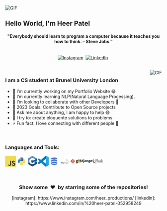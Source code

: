 <img align="center" height="300px" width="1000" alt="GIF" src="https://64.media.tumblr.com/ba114d240ed9d19e927a725cc599b038/tumblr_o8t738VrFU1u77u56o1_1280.gifv"/>
<h2> Hello World, I'm Heer Patel  <img src="https://camo.githubusercontent.com/7850cb8b5dc7e89cc52a6146819da5d6d22148e3aaeee7678f6229a53252e6db/68747470733a2f2f692e70696e696d672e636f6d2f6f726967696e616c732f32342f38652f34372f32343865343761383438646135396437336264316235386233346236356137632e676966" width="28px" alt></h2>

<p>
  <h4 align="center"><b>"Everybody should learn to program a computer because it teaches you how to think. – Steve Jobs
"</b></h4>
</p>

<p align="center">
<br>
<a href="https://www.instagram.com/heer_productions/"><img src="https://img.shields.io/badge/instagram-%23E4405F.svg?&style=for-the-badge&logo=instagram&logoColor=white" alt="Instagram" /></a>&nbsp;
<a href="https://www.linkedin.com/in/heer-patel-052958249/"><img src="https://img.shields.io/badge/linkedin-%230077B5.svg?&style=for-the-badge&logo=linkedin&logoColor=white" alt="LinkedIn" /></a>&nbsp;
</p>

<br>

<img align="right" height="270px" alt="GIF" src="https://i.pinimg.com/originals/e4/26/70/e426702edf874b181aced1e2fa5c6cde.gif" />

### I am a CS student at Brunel University London 
- 🔭 I’m currently working on my Portfolio Website :grin:
- 🌱 I’m currently learning NLP(Natural Language Processing).
- 👯 I’m looking to collaborate with other Developers :handshake:
- 🥅 2023 Goals: Contribute to Open Source projects
- 💬 Ask me about anything, I am happy to help :smile:
- 🧗 I try to: create eloquente solutions to problems
- ⚡ Fun fact: I love connecting with different people :raised_hands:

<br>

### Languages and Tools: 

<img align="left" alt="JavaScript" width="35px" src="https://raw.githubusercontent.com/github/explore/80688e429a7d4ef2fca1e82350fe8e3517d3494d/topics/javascript/javascript.png" />
<img align="left" alt="HTML5" width="35px" src="https://raw.githubusercontent.com/github/explore/80688e429a7d4ef2fca1e82350fe8e3517d3494d/topics/python/python.png" />
<img align="left" alt="HTML5" width="35px" src="https://raw.githubusercontent.com/github/explore/80688e429a7d4ef2fca1e82350fe8e3517d3494d/topics/cpp/cpp.png" />
<img align="left" alt="Visual Studio Code" width="35px" src="https://raw.githubusercontent.com/github/explore/80688e429a7d4ef2fca1e82350fe8e3517d3494d/topics/visual-studio-code/visual-studio-code.png" />
<img align="left" alt="SQL" width="35px" src="https://raw.githubusercontent.com/github/explore/80688e429a7d4ef2fca1e82350fe8e3517d3494d/topics/sql/sql.png" />
<img align="left" alt="MySQL" width="35px" src="https://raw.githubusercontent.com/github/explore/80688e429a7d4ef2fca1e82350fe8e3517d3494d/topics/mysql/mysql.png" />

<img align="left" alt="Git" width="35px" src="https://raw.githubusercontent.com/github/explore/80688e429a7d4ef2fca1e82350fe8e3517d3494d/topics/git/git.png" />


<img align="left" alt="HTML5" width="35px" src="https://raw.githubusercontent.com/github/explore/80688e429a7d4ef2fca1e82350fe8e3517d3494d/topics/django/django.png" />
<img align="left" alt="HTML5" width="35px" src="https://raw.githubusercontent.com/github/explore/80688e429a7d4ef2fca1e82350fe8e3517d3494d/topics/flask/flask.png" />

<br>
<br>
<br>
<br>

<div align="center">
<h3 align="center">Show some &nbsp;❤️&nbsp; by starring some of the repositories!</h3>
[instagram]: https://www.instagram.com/heer_productions/
[linkedin]: https://www.linkedin.com/in/%20heer-patel-052958249
